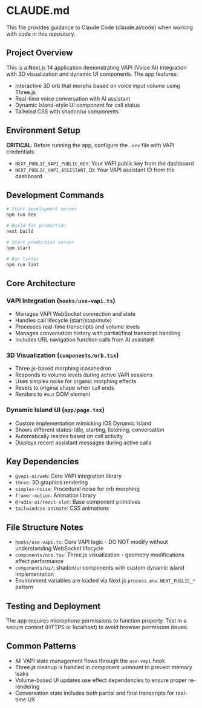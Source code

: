 # CLAUDE.md

This file provides guidance to Claude Code (claude.ai/code) when working with code in this repository.

## Project Overview

This is a Next.js 14 application demonstrating VAPI (Voice AI) integration with 3D visualization and dynamic UI components. The app features:

- Interactive 3D orb that morphs based on voice input volume using Three.js
- Real-time voice conversation with AI assistant
- Dynamic Island-style UI component for call status
- Tailwind CSS with shadcn/ui components

## Environment Setup

**CRITICAL**: Before running the app, configure the `.env` file with VAPI credentials:
- `NEXT_PUBLIC_VAPI_PUBLIC_KEY`: Your VAPI public key from the dashboard
- `NEXT_PUBLIC_VAPI_ASSISTANT_ID`: Your VAPI assistant ID from the dashboard

## Development Commands

```bash
# Start development server
npm run dev

# Build for production
next build

# Start production server
npm start

# Run linter
npm run lint
```

## Core Architecture

### VAPI Integration (`hooks/use-vapi.ts`)
- Manages VAPI WebSocket connection and state
- Handles call lifecycle (start/stop/mute)
- Processes real-time transcripts and volume levels
- Manages conversation history with partial/final transcript handling
- Includes URL navigation function calls from AI assistant

### 3D Visualization (`components/orb.tsx`)
- Three.js-based morphing icosahedron
- Responds to volume levels during active VAPI sessions
- Uses simplex noise for organic morphing effects
- Resets to original shape when call ends
- Renders to `#out` DOM element

### Dynamic Island UI (`app/page.tsx`)
- Custom implementation mimicking iOS Dynamic Island
- Shows different states: idle, starting, listening, conversation
- Automatically resizes based on call activity
- Displays recent assistant messages during active calls

## Key Dependencies

- `@vapi-ai/web`: Core VAPI integration library
- `three`: 3D graphics rendering
- `simplex-noise`: Procedural noise for orb morphing
- `framer-motion`: Animation library
- `@radix-ui/react-slot`: Base component primitives
- `tailwindcss-animate`: CSS animations

## File Structure Notes

- `hooks/use-vapi.ts`: Core VAPI logic - DO NOT modify without understanding WebSocket lifecycle
- `components/orb.tsx`: Three.js visualization - geometry modifications affect performance
- `components/ui/`: shadcn/ui components with custom dynamic island implementation
- Environment variables are loaded via Next.js `process.env.NEXT_PUBLIC_*` pattern

## Testing and Deployment

The app requires microphone permissions to function properly. Test in a secure context (HTTPS or localhost) to avoid browser permission issues.

## Common Patterns

- All VAPI state management flows through the `use-vapi` hook
- Three.js cleanup is handled in component unmount to prevent memory leaks
- Volume-based UI updates use effect dependencies to ensure proper re-rendering
- Conversation state includes both partial and final transcripts for real-time UX